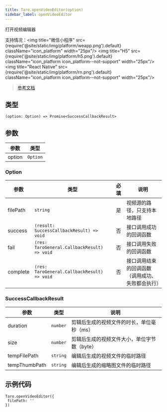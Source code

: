 ```yaml
---
title: Taro.openVideoEditor(option)
sidebar_label: openVideoEditor
---
```


打开视频编辑器

支持情况：<img title="微信小程序" src={require('@site/static/img/platform/weapp.png').default} className="icon_platform" width="25px"/> <img title="H5" src={require('@site/static/img/platform/h5.png').default} className="icon_platform icon_platform--not-support" width="25px"/> <img title="React Native" src={require('@site/static/img/platform/rn.png').default} className="icon_platform icon_platform--not-support" width="25px"/>

> [参考文档](https://developers.weixin.qq.com/miniprogram/dev/api/media/video/wx.openVideoEditor.html)

## 类型

```tsx
(option: Option) => Promise<SuccessCallbackResult>
```

## 参数

| 参数 | 类型 |
| --- | --- |
| option | `Option` |

### Option

| 参数 | 类型 | 必填 | 说明 |
| --- | --- | :---: | --- |
| filePath | `string` | 是 | 视频源的路径，只支持本地路径 |
| success | `(result: SuccessCallbackResult) => void` | 否 | 接口调用成功的回调函数 |
| fail | `(res: TaroGeneral.CallbackResult) => void` | 否 | 接口调用失败的回调函数 |
| complete | `(res: TaroGeneral.CallbackResult) => void` | 否 | 接口调用结束的回调函数（调用成功、失败都会执行） |

### SuccessCallbackResult

| 参数 | 类型 | 说明 |
| --- | --- | --- |
| duration | `number` | 剪辑后生成的视频文件的时长，单位毫秒（ms） |
| size | `number` | 剪辑后生成的视频文件大小，单位字节数（byte） |
| tempFilePath | `string` | 编辑后生成的视频文件的临时路径 |
| tempThumbPath | `string` | 编辑后生成的缩略图文件的临时路径 |

## 示例代码

```tsx
Taro.openVideoEditor({
 filePath: ''
})
```
